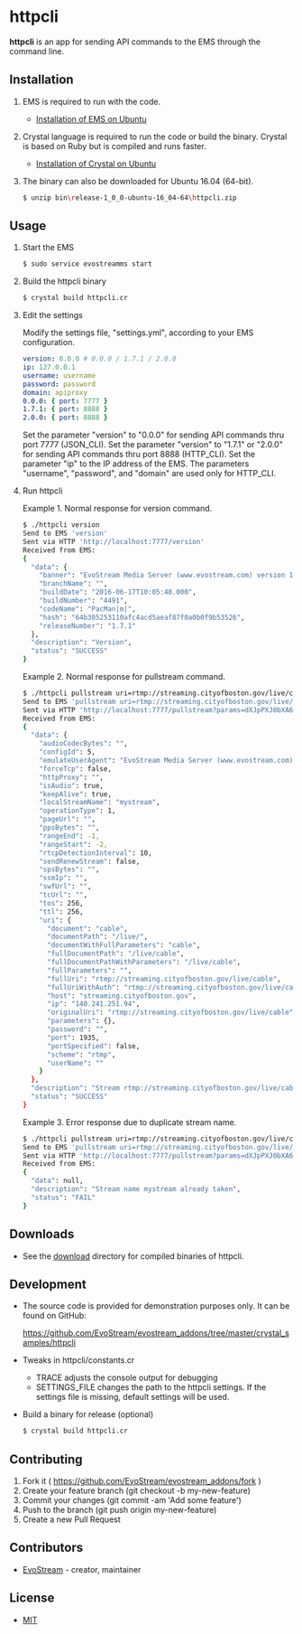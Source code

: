 # httpcli

**httpcli** is an app for sending API commands to the EMS through the command line.

## Installation

1. EMS is required to run with the code.
   - [Installation of EMS on Ubuntu](http://docs.evostream.com/ems_quick_start_guide/quick_start_guide_for_linux#baptyum-installation)

2. Crystal language is required to run the code or build the binary.
   Crystal is based on Ruby but is compiled and runs faster.
   - [Installation of Crystal on Ubuntu](http://crystal-lang.org/docs/installation/on_debian_and_ubuntu.html)

3. The binary can also be downloaded for Ubuntu 16.04 (64-bit).

   ```bash
   $ unzip bin\release-1_0_0-ubuntu-16_04-64\httpcli.zip
   ```

## Usage

1. Start the EMS

   ```bash
   $ sudo service evostreamms start
   ```

2. Build the httpcli binary
   
   ```bash
   $ crystal build httpcli.cr
   ```

3. Edit the settings

   Modify the settings file, "settings.yml", according to your EMS configuration.

   ```yaml
   version: 0.0.0 # 0.0.0 / 1.7.1 / 2.0.0
   ip: 127.0.0.1
   username: username
   password: password
   domain: apiproxy
   0.0.0: { port: 7777 }
   1.7.1: { port: 8888 }
   2.0.0: { port: 8888 }
   ```

   Set the parameter "version" to "0.0.0" for sending API commands thru port 7777 (JSON_CLI).
   Set the parameter "version" to "1.7.1" or "2.0.0" for sending API commands thru port 8888 (HTTP_CLI).
   Set the parameter "ip" to the IP address of the EMS.
   The parameters "username", "password", and "domain" are used only for HTTP_CLI.

4. Run httpcli

   Example 1. Normal response for version command.

   ```bash
   $ ./httpcli version
   Send to EMS 'version'
   Sent via HTTP 'http://localhost:7777/version'
   Received from EMS:
   {
     "data": {
       "banner": "EvoStream Media Server (www.evostream.com) version 1.7.1 build 4491 with hash: 64b305253110afc4acd5aeaf87f0a0b0f9b53526 - PacMan|m| - (built for Ubuntu-16.04-x86_64 on 2016-06-17T10:05:48.000)",
       "branchName": "",
       "buildDate": "2016-06-17T10:05:48.000",
       "buildNumber": "4491",
       "codeName": "PacMan|m|",
       "hash": "64b305253110afc4acd5aeaf87f0a0b0f9b53526",
       "releaseNumber": "1.7.1"
     },
     "description": "Version",
     "status": "SUCCESS"
   }
   ```

   Example 2. Normal response for pullstream command.

   ```bash
   $ ./httpcli pullstream uri=rtmp://streaming.cityofboston.gov/live/cable localstreamname=mystream
   Send to EMS 'pullstream uri=rtmp://streaming.cityofboston.gov/live/cable localstreamname=mystream'
   Sent via HTTP 'http://localhost:7777/pullstream?params=dXJpPXJ0bXA6Ly9zdHJlYW1pbmcuY2l0eW9mYm9zdG9uLmdvdi9saXZlL2NhYmxlIGxvY2Fsc3RyZWFtbmFtZT1teXN0cmVhbTE='
   Received from EMS:
   {
     "data": {
       "audioCodecBytes": "",
       "configId": 5,
       "emulateUserAgent": "EvoStream Media Server (www.evostream.com) player",
       "forceTcp": false,
       "httpProxy": "",
       "isAudio": true,
       "keepAlive": true,
       "localStreamName": "mystream",
       "operationType": 1,
       "pageUrl": "",
       "ppsBytes": "",
       "rangeEnd": -1,
       "rangeStart": -2,
       "rtcpDetectionInterval": 10,
       "sendRenewStream": false,
       "spsBytes": "",
       "ssmIp": "",
       "swfUrl": "",
       "tcUrl": "",
       "tos": 256,
       "ttl": 256,
       "uri": {
         "document": "cable",
         "documentPath": "/live/",
         "documentWithFullParameters": "cable",
         "fullDocumentPath": "/live/cable",
         "fullDocumentPathWithParameters": "/live/cable",
         "fullParameters": "",
         "fullUri": "rtmp://streaming.cityofboston.gov/live/cable",
         "fullUriWithAuth": "rtmp://streaming.cityofboston.gov/live/cable",
         "host": "streaming.cityofboston.gov",
         "ip": "140.241.251.94",
         "originalUri": "rtmp://streaming.cityofboston.gov/live/cable",
         "parameters": {},
         "password": "",
         "port": 1935,
         "portSpecified": false,
         "scheme": "rtmp",
         "userName": ""
       }
     },
     "description": "Stream rtmp://streaming.cityofboston.gov/live/cable enqueued for pulling",
     "status": "SUCCESS"
   }
   ```

   Example 3. Error response due to duplicate stream name.

   ```bash
   $ ./httpcli pullstream uri=rtmp://streaming.cityofboston.gov/live/cable localstreamname=mystream
   Send to EMS 'pullstream uri=rtmp://streaming.cityofboston.gov/live/cable localstreamname=mystream'
   Sent via HTTP 'http://localhost:7777/pullstream?params=dXJpPXJ0bXA6Ly9zdHJlYW1pbmcuY2l0eW9mYm9zdG9uLmdvdi9saXZlL2NhYmxlIGxvY2Fsc3RyZWFtbmFtZT1teXN0cmVhbQ=='
   Received from EMS:
   {
     "data": null,
     "description": "Stream name mystream already taken",
     "status": "FAIL"
   }
   ```

## Downloads

- See the [download](https://github.com/EvoStream/evostream_addons/tree/master/crystal_samples/httpcli/download) directory for compiled binaries of httpcli.

## Development

- The source code is provided for demonstration purposes only. It can be found on GitHub:

  https://github.com/EvoStream/evostream_addons/tree/master/crystal_samples/httpcli

- Tweaks in httpcli/constants.cr

  - TRACE adjusts the console output for debugging
  - SETTINGS_FILE changes the path to the httpcli settings. If the settings file is missing, default settings will be used.

- Build a binary for release (optional)
  ```bash
  $ crystal build httpcli.cr
  ```

## Contributing

1. Fork it ( https://github.com/EvoStream/evostream_addons/fork )
2. Create your feature branch (git checkout -b my-new-feature)
3. Commit your changes (git commit -am 'Add some feature')
4. Push to the branch (git push origin my-new-feature)
5. Create a new Pull Request

## Contributors

- [EvoStream](https://github.com/EvoStream)  - creator, maintainer

## License

- [MIT](LICENSE.md)

